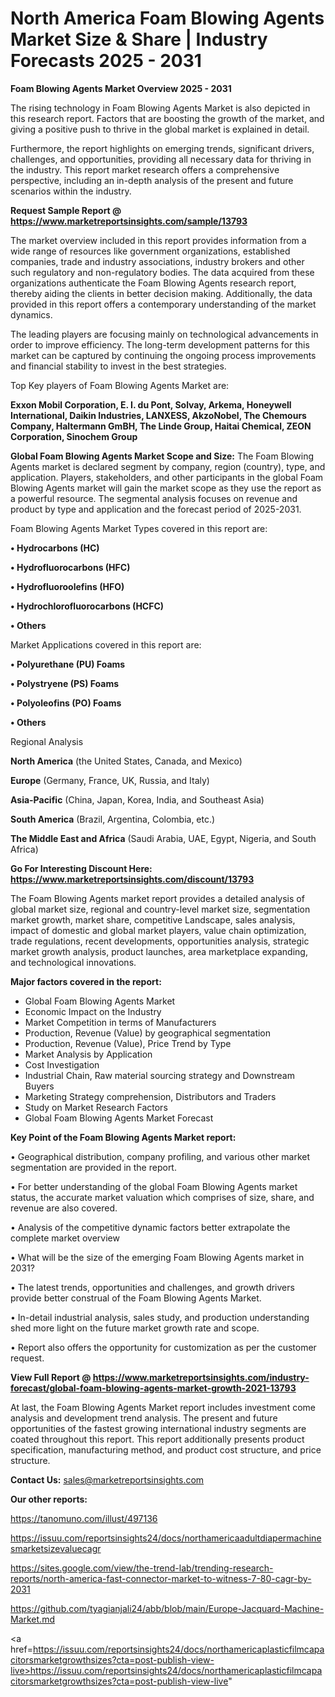  # North America Foam Blowing Agents Market Size & Share | Industry Forecasts 2025 - 2031

<Strong> Foam Blowing Agents Market Overview 2025 - 2031</strong>

The rising technology in Foam Blowing Agents Market is also depicted in this research report. Factors that are boosting the growth of the market, and giving a positive push to thrive in the global market is explained in detail.

Furthermore, the report highlights on emerging trends, significant drivers, challenges, and opportunities, providing all necessary data for thriving in the industry. This report market research offers a comprehensive perspective, including an in-depth analysis of the present and future scenarios within the industry.

<strong>Request Sample Report @ <a href=https://www.marketreportsinsights.com/sample/13793>https://www.marketreportsinsights.com/sample/13793</a></strong>

The market overview included in this report provides information from a wide range of resources like government organizations, established companies, trade and industry associations, industry brokers and other such regulatory and non-regulatory bodies. The data acquired from these organizations authenticate the Foam Blowing Agents research report, thereby aiding the clients in better decision making. Additionally, the data provided in this report offers a contemporary understanding of the market dynamics.

The leading players are focusing mainly on technological advancements in order to improve efficiency. The long-term development patterns for this market can be captured by continuing the ongoing process improvements and financial stability to invest in the best strategies.

Top Key players of Foam Blowing Agents Market are:

<strong>Exxon Mobil Corporation, E. I. du Pont, Solvay, Arkema, Honeywell International, Daikin Industries, LANXESS, AkzoNobel, The Chemours Company, Haltermann GmBH, The Linde Group, Haitai Chemical, ZEON Corporation, Sinochem Group</strong>

<strong><b>Global Foam Blowing Agents Market Scope and Size:</b></strong>
The Foam Blowing Agents market is declared segment by company, region (country), type, and application. Players, stakeholders, and other participants in the global Foam Blowing Agents market will gain the market scope as they use the report as a powerful resource. The segmental analysis focuses on revenue and product by type and application and the forecast period of 2025-2031.

Foam Blowing Agents Market Types covered in this report are:

<strong>• Hydrocarbons (HC)

• Hydrofluorocarbons (HFC)

• Hydrofluoroolefins (HFO)

• Hydrochlorofluorocarbons (HCFC)

• Others</strong>

Market Applications covered in this report are:

<strong>• Polyurethane (PU) Foams

• Polystryene (PS) Foams

• Polyoleofins (PO) Foams

• Others</strong> 

Regional Analysis

<strong>North America</strong> (the United States, Canada, and Mexico)

<strong>Europe</strong> (Germany, France, UK, Russia, and Italy)

<strong>Asia-Pacific</strong> (China, Japan, Korea, India, and Southeast Asia)

<strong>South America</strong> (Brazil, Argentina, Colombia, etc.)

<strong>The Middle East and Africa</strong> (Saudi Arabia, UAE, Egypt, Nigeria, and South Africa)

<strong>Go For Interesting Discount Here: <a href=https://www.marketreportsinsights.com/discount/13793>https://www.marketreportsinsights.com/discount/13793</a></strong>

The Foam Blowing Agents market report provides a detailed analysis of global market size, regional and country-level market size, segmentation market growth, market share, competitive Landscape, sales analysis, impact of domestic and global market players, value chain optimization, trade regulations, recent developments, opportunities analysis, strategic market growth analysis, product launches, area marketplace expanding, and technological innovations.

<strong><b>Major factors covered in the report:</b></strong>
<ul>
  <li>Global Foam Blowing Agents Market </li>
  <li>Economic Impact on the Industry</li>
  <li>Market Competition in terms of Manufacturers</li>
  <li>Production, Revenue (Value) by geographical segmentation</li>
  <li>Production, Revenue (Value), Price Trend by Type</li>
  <li>Market Analysis by Application</li>
  <li>Cost Investigation</li>
  <li>Industrial Chain, Raw material sourcing strategy and Downstream Buyers</li>
  <li>Marketing Strategy comprehension, Distributors and Traders</li>
  <li>Study on Market Research Factors</li>
  <li>Global Foam Blowing Agents Market Forecast</li>
</ul>

<strong><b>Key Point of the Foam Blowing Agents Market report:</b></strong>

• Geographical distribution, company profiling, and various other market segmentation are provided in the report.

• For better understanding of the global Foam Blowing Agents market status, the accurate market valuation which comprises of size, share, and revenue are also covered.

• Analysis of the competitive dynamic factors better extrapolate the complete market overview

• What will be the size of the emerging Foam Blowing Agents market in 2031?

• The latest trends, opportunities and challenges, and growth drivers provide better construal of the Foam Blowing Agents Market.

• In-detail industrial analysis, sales study, and production understanding shed more light on the future market growth rate and scope.

• Report also offers the opportunity for customization as per the customer request.

<strong><b>View Full Report @ <a href=https://www.marketreportsinsights.com/industry-forecast/global-foam-blowing-agents-market-growth-2021-13793>https://www.marketreportsinsights.com/industry-forecast/global-foam-blowing-agents-market-growth-2021-13793</a></b></strong>


At last, the Foam Blowing Agents Market report includes investment come analysis and development trend analysis. The present and future opportunities of the fastest growing international industry segments are coated throughout this report. This report additionally presents product specification, manufacturing method, and product cost structure, and price structure.

<strong>Contact Us:</strong>
sales@marketreportsinsights.com

<strong>Our other reports:</strong>

<a href=https://tanomuno.com/illust/497136>https://tanomuno.com/illust/497136</a>

<a href=https://issuu.com/reportsinsights24/docs/northamericaadultdiapermachinesmarketsizevaluecagr>https://issuu.com/reportsinsights24/docs/northamericaadultdiapermachinesmarketsizevaluecagr</a>

<a href=https://sites.google.com/view/the-trend-lab/trending-research-reports/north-america-fast-connector-market-to-witness-7-80-cagr-by-2031>https://sites.google.com/view/the-trend-lab/trending-research-reports/north-america-fast-connector-market-to-witness-7-80-cagr-by-2031</a>

<a href=https://github.com/tyagianjali24/abb/blob/main/Europe-Jacquard-Machine-Market.md>https://github.com/tyagianjali24/abb/blob/main/Europe-Jacquard-Machine-Market.md</a>

<a href=https://issuu.com/reportsinsights24/docs/northamericaplasticfilmcapacitorsmarketgrowthsizes?cta=post-publish-view-live>https://issuu.com/reportsinsights24/docs/northamericaplasticfilmcapacitorsmarketgrowthsizes?cta=post-publish-view-live</a>"
